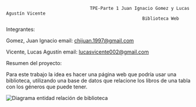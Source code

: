                                     TPE-Parte 1 Juan Ignacio Gomez y Lucas Agustín Vicente
                                                        Biblioteca Web

Integrantes:

Gomez, Juan Ignacio
email: chijuan.1997@gmail.com

Vicente, Lucas Agustín
email: lucasvicente002@gmail.com


Resumen del proyecto:

Para este trabajo la idea es hacer una página web que podría usar una biblioteca, utilizando una base de datos que relacione los libros de una tabla con los géneros que puede tener.

![Diagrama entidad relación de biblioteca](https://github.com/JuanGomez1997/TPE-Lucas-Vicente-y-Juan-Ignacio-Gomez/assets/70607336/acf53a1d-8f81-43a9-9d92-258792426ba8)
